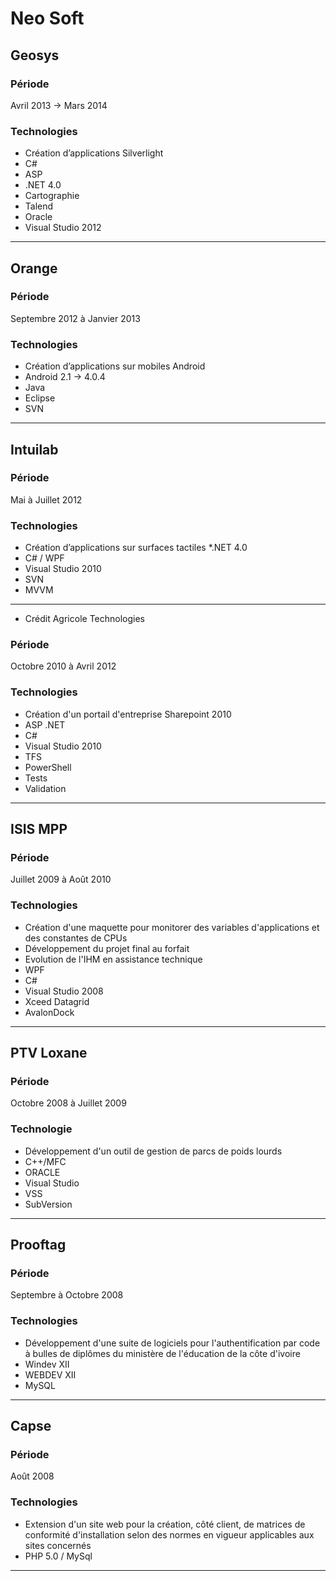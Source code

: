 <!---
path: neo-soft-2008
rank: 6
title: Neo Soft 
category: Experiences
shortDescription: Neo Soft (2008 -> 20014)
withSummary: true
withLinks: true
tags:
  - c++
  - java
  - C#
  - .NET
  - Python
  - Sharepoint
  - Php
--->
# Neo Soft 

## Geosys

### Période

Avril 2013 -> Mars 2014

### Technologies

* Création d’applications Silverlight
* C#
* ASP
* .NET 4.0
* Cartographie
* Talend
* Oracle
* Visual Studio 2012

<hr></hr>

## Orange

### Période

Septembre 2012 à Janvier 2013

### Technologies

* Création d’applications sur mobiles Android
* Android 2.1 -> 4.0.4
* Java
* Eclipse
* SVN

<hr></hr>

## Intuilab
### Période

Mai à Juillet 2012

### Technologies

* Création d’applications sur surfaces tactiles
*.NET 4.0
* C# / WPF
* Visual Studio 2010
* SVN
* MVVM

<hr></hr>

- Crédit Agricole Technologies 

### Période

Octobre 2010 à Avril 2012

### Technologies

* Création d'un portail d'entreprise Sharepoint 2010
* ASP .NET
* C#
* Visual Studio 2010
* TFS
* PowerShell
* Tests
* Validation

<hr></hr>

## ISIS MPP
### Période

Juillet 2009 à Août 2010

### Technologies

* Création d'une maquette pour monitorer des variables d'applications et des constantes de CPUs
* Développement du projet final au forfait
* Evolution de l'IHM en assistance technique
* WPF
* C#
* Visual Studio 2008
* Xceed Datagrid
* AvalonDock

<hr></hr>

## PTV Loxane
### Période

Octobre 2008 à Juillet 2009

### Technologie

* Développement d'un outil de gestion de parcs de poids lourds
* C++/MFC
* ORACLE
* Visual Studio
* VSS
* SubVersion

<hr></hr>

## Prooftag
### Période 

Septembre à Octobre 2008

### Technologies

* Développement d'une suite de logiciels pour l'authentification par code à bulles de diplômes du ministère de l'éducation de la côte d'ivoire
* Windev XII
* WEBDEV XII
* MySQL

<hr></hr>

## Capse
### Période

Août 2008

### Technologies

* Extension d'un site web pour la création, côté client, de matrices de conformité d'installation selon des normes en vigueur applicables aux sites concernés
* PHP 5.0 / MySql

<hr></hr>
